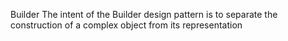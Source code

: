 Builder The intent of the Builder design pattern is to separate the construction of a complex object from its representation